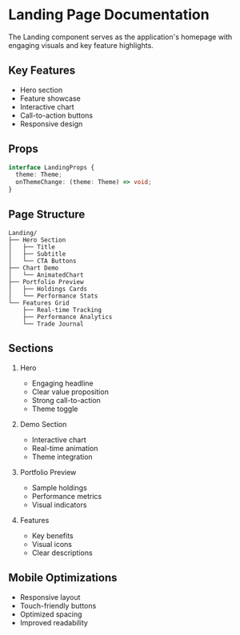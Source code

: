 # Landing Page Documentation

The Landing component serves as the application's homepage with engaging visuals and key feature highlights.

## Key Features

- Hero section
- Feature showcase
- Interactive chart
- Call-to-action buttons
- Responsive design

## Props

```typescript
interface LandingProps {
  theme: Theme;
  onThemeChange: (theme: Theme) => void;
}
```

## Page Structure

```
Landing/
├── Hero Section
│   ├── Title
│   ├── Subtitle
│   └── CTA Buttons
├── Chart Demo
│   └── AnimatedChart
├── Portfolio Preview
│   ├── Holdings Cards
│   └── Performance Stats
└── Features Grid
    ├── Real-time Tracking
    ├── Performance Analytics
    └── Trade Journal
```

## Sections

1. Hero
   - Engaging headline
   - Clear value proposition
   - Strong call-to-action
   - Theme toggle

2. Demo Section
   - Interactive chart
   - Real-time animation
   - Theme integration

3. Portfolio Preview
   - Sample holdings
   - Performance metrics
   - Visual indicators

4. Features
   - Key benefits
   - Visual icons
   - Clear descriptions

## Mobile Optimizations

- Responsive layout
- Touch-friendly buttons
- Optimized spacing
- Improved readability